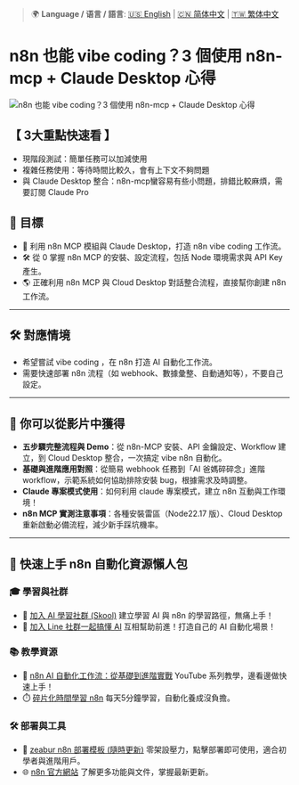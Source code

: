 > 🌍 **Language / 语言 / 語言**: [🇺🇸 English](./readme-en.md) | [🇨🇳 简体中文](./readme-cn.md) | [🇹🇼 繁体中文](./readme.md)
# n8n 也能 vibe coding？3 個使用 n8n-mcp + Claude Desktop 心得

![n8n 也能 vibe coding？3 個使用 n8n-mcp + Claude Desktop 心得](https://github.com/qwedsazxc78/ai-automation-n8n/blob/main/n8n/34-n8n-vibe-coding/cover.png?raw=true)

## 【 3大重點快速看 】

* 現階段測試：簡單任務可以加減使用
* 複雜任務使用：等待時間比較久，會有上下文不夠問題
* 與 Claude Desktop 整合：n8n-mcp蠻容易有些小問題，排錯比較麻煩，需要訂閱 Claude Pro

## 🎯 目標

* 🚀 利用 n8n MCP 模組與 Claude Desktop，打造 n8n vibe coding 工作流。
* 🛠️ 從 0 掌握 n8n MCP 的安裝、設定流程，包括 Node 環境需求與 API Key 產生。
* 🌎 正確利用 n8n MCP 與 Cloud Desktop 對話整合流程，直接幫你創建 n8n 工作流。

---

## 🛠️ 對應情境

* 希望嘗試 vibe coding ，在 n8n 打造 AI 自動化工作流。
* 需要快速部署 n8n 流程（如 webhook、數據彙整、自動通知等），不要自己設定。

---

## 🎥 你可以從影片中獲得

* **五步驟完整流程與 Demo**：從 n8n-MCP 安裝、API 金鑰設定、Workflow 建立，到 Cloud Desktop 整合，一次搞定 vibe n8n 自動化。
* **基礎與進階應用對照**：從簡易 webhook 任務到「AI 爸媽碎碎念」進階 workflow，示範系統如何協助排除安裝 bug，根據需求及時調整。
* **Claude 專案模式使用**：如何利用 claude 專案模式，建立 n8n 互動與工作環境！
* **n8n MCP 實測注意事項**：各種安裝雷區（Node22.17 版）、Cloud Desktop 重新啟動必備流程，減少新手踩坑機率。

---

## 🚀 快速上手 n8n 自動化資源懶人包

### 🎓 學習與社群

* 🔗 [加入 AI 學習社群 (Skool)](https://www.skool.com/ai-brain-alex/about?ref=5dde9b20e8e7432aa9a01df6e89685f4)
  建立學習 AI 與 n8n 的學習路徑，無痛上手！
* 🔗 [加入 Line 社群一起搞懂 AI](https://line.me/ti/g2/ZypIgLSzVPweRBgBqKvaRU10WEmnotuZOr7Lpg)
  互相幫助前進！打造自己的 AI 自動化場景！

### 📚 教學資源

* 🎥 [n8n AI 自動化工作流：從基礎到進階實戰](https://youtube.com/playlist?list=PLUf88uk7T54I83MBdbuXgUuA8rVklF4FA&si=wHsQw8YJu-erSdLd)
  YouTube 系列教學，邊看邊做快速上手！
* ⏱️ [碎片化時間學習 n8n](https://youtube.com/playlist?list=PLUf88uk7T54Iv6LV2NFgdTghaX2cPhtgH&si=G3gj2qn179ZFUqAZ)
  每天5分鐘學習，自動化養成沒負擔。

### 🛠️ 部署與工具

* 🧩 [zeabur n8n 部署模板 (隨時更新)](https://zeabur.com/zh-TW/templates/0TUVZ7?referralDesktop=qwedsazxc78)
  零架設壓力，點擊部署即可使用，適合初學者與進階用戶。
* 🌐 [n8n 官方網站](https://n8n.io/)
  了解更多功能與文件，掌握最新更新。
